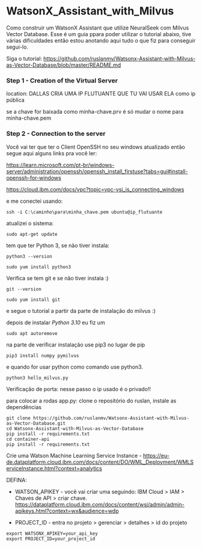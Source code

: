 # WatsonX_Assistant_with_Milvus
Como construir um WatsonX Assistant que utilize NeuralSeek com Milvus Vector Database.
Esse é um guia ppara poder utilizar o tutorial abaixo, tive várias dificuldades então estou anotando aqui tudo o que fiz para conseguir segui-lo.

Siga o tutorial:
 https://github.com/ruslanmv/Watsonx-Assistant-with-Milvus-as-Vector-Database/blob/master/README.md

### Step 1 - Creation of the Virtual Server
location: DALLAS
CRIA UMA IP FLUTUANTE QUE TU VAI USAR ELA como ip pública

se a chave for baixada como minha-chave.prv é só mudar o nome para minha-chave.pem

### Step 2 - Connection to the server
 Você vai ter que ter o Client OpenSSH no seu windows atualizado então segue aqui alguns links pra você ler:
 
 https://learn.microsoft.com/pt-br/windows-server/administration/openssh/openssh_install_firstuse?tabs=gui#install-openssh-for-windows

 https://cloud.ibm.com/docs/vpc?topic=vpc-vsi_is_connecting_windows

 e me conectei usando:
 ```
 ssh -i C:\caminho\para\minha_chave.pem ubuntu@ip_flutuante
 ```
 
 atualizei o sistema:
 ```
 sudo apt-get update
 ```
 
 tem que ter Python 3, se não tiver instala:
 ```
 python3 --version
 ```
 ```
 sudo yum install python3
 ```

Verifica se tem git e se não tiver instala :)
```
git --version
```
```
sudo yum install git
```
e segue o tutorial a partir da parte de instalação do milvus :)

depois de instalar *Python 3.10* eu fiz um 
```
sudo apt autoremove
```
na parte de verificar instalação use pip3 no lugar de pip
```
pip3 install numpy pymilvus

```

e quando for usar python como comando use python3.
```
python3 hello_milvus.py
```

Verificação de porta:
nesse passo o ip usado é o privado!!

para colocar a rodas app.py:
clone o repositório do ruslan, instale as dependências
```
git clone https://github.com/ruslanmv/Watsonx-Assistant-with-Milvus-as-Vector-Database.git
cd Watsonx-Assistant-with-Milvus-as-Vector-Database
pip install -r requirements.txt
cd container-api
pip install -r requirements.txt
```
Crie uma Watson Machine Learning Service Instance - https://eu-de.dataplatform.cloud.ibm.com/docs/content/DO/WML_Deployment/WMLServiceInstance.html?context=analytics



DEFINA:
 - WATSON_APIKEY - você vai criar uma seguindo: IBM Cloud > IAM > Chaves de API > criar chave. 
https://dataplatform.cloud.ibm.com/docs/content/wsj/admin/admin-apikeys.html?context=wx&audience=wdp

 - PROJECT_ID - entra no projeto > gerenciar > detalhes > id do projeto
```
export WATSONX_APIKEY=your_api_key
export PROJECT_ID=your_project_id
```


















































